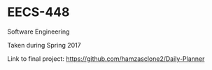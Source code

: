 # EECS-448
Software Engineering 

Taken during Spring 2017

Link to final project: https://github.com/hamzasclone2/Daily-Planner
